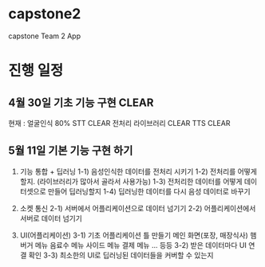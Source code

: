 # capstone2
capstone Team 2 App

# 진행 일정

## 4월 30일 기초 기능 구현 CLEAR
현재 :
  얼굴인식 80%
  STT CLEAR
  전처리 라이브러리 CLEAR
  TTS CLEAR

## 5월 11일 기본 기능 구현 하기
1. 기능 통합 + 딥러닝
  1-1) 음성인식한 데이터를 전처리 시키기
  1-2) 전처리를 어떻게 할지. (라이브러리가 많아서 골라서 사용가능)
  1-3) 전처리한 데이터를 어떻게 데이터셋으로 만들어 딥러닝할지
  1-4) 딥러닝한 데이터를 다시 음성 데이터로 바꾸기

2. 소켓 통신
  2-1) 서버에서 어플리케이션으로 데이터 넘기기
  2-2) 어플리케이션에서 서버로 데이터 넘기기

3. UI(어플리케이션)
  3-1) 기초 어플리케이션 틀 만들기
    메인 화면(포장, 매장식사)
    햄버거 메뉴
    음료수 메뉴
    사이드 메뉴
    결제 메뉴
    ...
    등등
  3-2) 받은 데이터마다 UI 연결 확인
  3-3) 최소한의 UI로 딥러닝된 데이터들을 커버할 수 있는지


